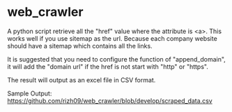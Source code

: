 # web_crawler

A python script retrieve all the "href" value where the attribute is &lt;a>. This works well if you use sitemap as the url. Because each company website should have a sitemap which contains all the links. 

It is suggested that you need to configure the function of "append_domain", it will add the "domain url" if the href is not start with "http" or "https".

The result will output as an excel file in CSV format.

Sample Output: 
https://github.com/rizh09/web_crawler/blob/develop/scraped_data.csv
